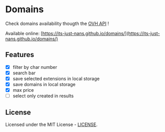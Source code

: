 # Domains

Check domains availability thougth the [OVH API](https://api.ovh.com/console/) !

Available online: [https://its-just-nans.github.io/domains/](https://its-just-nans.github.io/domains/)

## Features

- [x] filter by char number
- [x] search bar
- [x] save selected extensions in local storage
- [x] save domains in local storage
- [x] max price
- [ ] select only created in results

## License

Licensed under the MIT License - [LICENSE](LICENSE).
